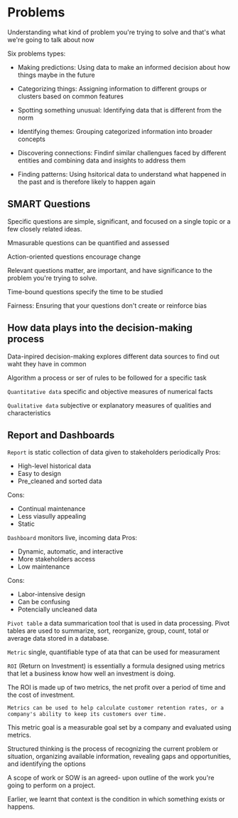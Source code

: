 # Problems

Understanding what kind of problem you're trying to solve and that's what we're going to talk about now

Six problems types:

- Making predictions: Using data to make an informed decision about how things maybe in the future

- Categorizing things: Assigning information to different groups or clusters based on common features

- Spotting something unusual: Identifying data that is different from the norm

- Identifying themes: Grouping categorized information into broader concepts

- Discovering connections: Findinf similar challengues faced by different entities and combining data and insights to address them

- Finding patterns: Using hsitorical data to understand what happened in the past and is therefore likely to happen again

## SMART Questions

Specific questions are simple, significant, and focused on a single topic or a few closely related ideas.

Mmasurable questions can be quantified and assessed

Action-oriented questions encourage change

Relevant questions matter, are important, and have significance to the problem you're trying to solve.

Time-bound questions specify the time to be studied

Fairness: Ensuring that your questions don't create or reinforce bias

## How data plays into the decision-making process

Data-inpired decision-making explores different data sources to find out waht they have in common

Algorithm a process or ser of rules to be followed for a specific task

`Quantitative data` specific and objective measures of numerical facts

`Qualitative data` subjective or explanatory measures of qualities and characteristics

## Report and Dashboards

`Report` is static collection of data given to stakeholders periodically
Pros:

- High-level historical data
- Easy to design
- Pre_cleaned and sorted data

Cons:

- Continual maintenance
- Less viasully appealing
- Static

`Dashboard` monitors live, incoming data
Pros:

- Dynamic, automatic, and interactive
- More stakeholders access
- Low maintenance

Cons:

- Labor-intensive design
- Can be confusing
- Potencially uncleaned data

`Pivot table` a data summarication tool that is used in data processing. Pivot tables are used to summarize, sort, reorganize, group, count, total or average data stored in a database.

`Metric` single, quantifiable type of ata that can be used for measurament

`ROI` (Return on Investment) is essentially a formula designed using metrics that let a business know how well an investment is doing.

The ROI is made up of two metrics, the net profit over a period of time and the cost of investment.

`Metrics can be used to help calculate customer retention rates, or a company's ability to keep its customers over time.`

This metric goal is a measurable goal set by a company and evaluated using metrics.

Structured thinking is the process of recognizing the current problem or situation, organizing available information, revealing gaps and opportunities, and identifying the options

A scope of work or SOW is an agreed- upon outline of the work you're going to perform on a project.

Earlier, we learnt that context is the condition in which something exists or happens.

